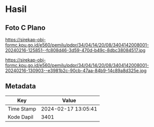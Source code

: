 # Hasil

## Foto C Plano

https://sirekap-obj-formc.kpu.go.id/e560/pemilu/pdpr/34/04/14/20/08/3404142008001-20240216-125851--fc808d46-3d59-470d-b49c-8dbc38084517.jpg

https://sirekap-obj-formc.kpu.go.id/e560/pemilu/pdpr/34/04/14/20/08/3404142008001-20240216-130903--e3981b2c-90cb-47aa-84b9-14c89a8d325e.jpg


## Metadata

| Key        | Value               |
| ---------- | ------------------- |
| Time Stamp | 2024-02-17 13:05:41 |
| Kode Dapil | 3401                |



